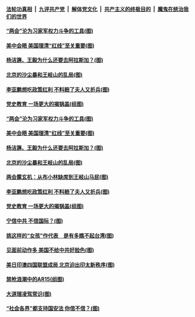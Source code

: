 

####  [法轮功真相](../../../../basic/blob/master/README.md?t=03192331) &nbsp;|&nbsp; [九评共产党](../../../../9ping.md/blob/master/README.md?t=03192331) &nbsp;|&nbsp; [解体党文化](../../../../jtdwh.md/blob/master/README.md?t=03192331)  &nbsp;|&nbsp; [共产主义的终极目的](../../../../gczydzjmd.md/blob/master/README.md?t=03192331) &nbsp;|&nbsp; [魔鬼在统治我们的世界](../../../../mgztzwmdsj.md/blob/master/README.md?t=03192331) 

#### [“两会”沦为习家军权力斗争的工具(图)](../pages/p4/966020.md?t=03192331) 

#### [美中会晤 美国理清“红线”至关重要(图)](../pages/p4/965993.md?t=03192331) 

#### [杨洁篪、王毅为什么还要去阿拉斯加？(图)](../pages/p4/966010.md?t=03192331) 

#### [北京的沙尘暴和王岐山的乱局(图)](../pages/p4/965989.md?t=03192331) 

#### [李亚鹏想吃政策红利 不料赔了夫人又折兵(图)](../pages/p4/965986.md?t=03192331) 

#### [党史教育 一场更大的揭锅盖(组图)](../pages/p4/965934.md?t=03192331) 


#### [“两会”沦为习家军权力斗争的工具(图)](../pages/p4/966020.md?t=03192331) 

#### [美中会晤 美国理清“红线”至关重要(图)](../pages/p4/965993.md?t=03192331) 

#### [杨洁篪、王毅为什么还要去阿拉斯加？(图)](../pages/p4/966010.md?t=03192331) 

#### [北京的沙尘暴和王岐山的乱局(图)](../pages/p4/965989.md?t=03192331) 

#### [两会露玄机：从布小林缺席到王岐山马屁(图)](../pages/p4/965987.md?t=03192331) 

#### [李亚鹏想吃政策红利 不料赔了夫人又折兵(图)](../pages/p4/965986.md?t=03192331) 



#### [党史教育 一场更大的揭锅盖(组图)](../pages/p4/965934.md?t=03192331) 

#### [宁信中共 不信国际？(图)](../pages/p4/965917.md?t=03192331) 

#### [挑这样的“女孩”作代表　是有多瞧不起台湾(图)](../pages/p4/965915.md?t=03192331) 

#### [见面前动作多 美国不给中共好脸色(图)](../pages/p4/965914.md?t=03192331) 

#### [美日印澳四国联盟成局 北京迫出印太新秩序(图)](../pages/p4/965912.md?t=03192331) 




#### [禁枪浪潮中的AR15(组图)](../pages/p4/965804.md?t=03192331) 

#### [大道理凌驾常识(图)](../pages/p4/965795.md?t=03192331) 

#### [“社会各界”都支持国安法 你信不信？(图)](../pages/p4/965794.md?t=03192331) 

